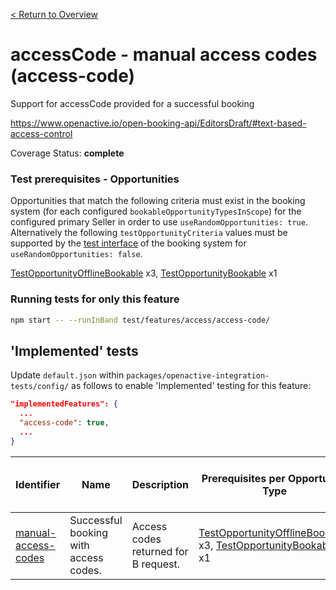 [< Return to Overview](../../README.md)
# accessCode - manual access codes (access-code)

Support for accessCode provided for a successful booking


https://www.openactive.io/open-booking-api/EditorsDraft/#text-based-access-control

Coverage Status: **complete**
### Test prerequisites - Opportunities
Opportunities that match the following criteria must exist in the booking system (for each configured `bookableOpportunityTypesInScope`) for the configured primary Seller in order to use `useRandomOpportunities: true`. Alternatively the following `testOpportunityCriteria` values must be supported by the [test interface](https://openactive.io/test-interface/) of the booking system for `useRandomOpportunities: false`.

[TestOpportunityOfflineBookable](https://openactive.io/test-interface#TestOpportunityOfflineBookable) x3, [TestOpportunityBookable](https://openactive.io/test-interface#TestOpportunityBookable) x1



### Running tests for only this feature

```bash
npm start -- --runInBand test/features/access/access-code/
```



## 'Implemented' tests

Update `default.json` within `packages/openactive-integration-tests/config/` as follows to enable 'Implemented' testing for this feature:

```json
"implementedFeatures": {
  ...
  "access-code": true,
  ...
}
```

| Identifier | Name | Description | Prerequisites per Opportunity Type | Required Test Interface Actions |
|------------|------|-------------|---------------|-------------------|
| [manual-access-codes](./implemented/manual-access-codes-test.js) | Successful booking with access codes. | Access codes returned for B request. | [TestOpportunityOfflineBookable](https://openactive.io/test-interface#TestOpportunityOfflineBookable) x3, [TestOpportunityBookable](https://openactive.io/test-interface#TestOpportunityBookable) x1 |  |


